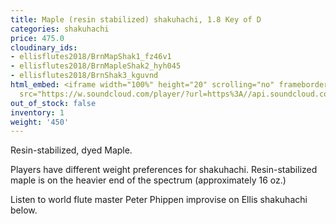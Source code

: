 ```yaml
---
title: Maple (resin stabilized) shakuhachi, 1.8 Key of D
categories: shakuhachi
price: 475.0
cloudinary_ids:
- ellisflutes2018/BrnMapShak1_fz46v1
- ellisflutes2018/BrnMapleShak2_hyh045
- ellisflutes2018/BrnShak3_kguvnd
html_embed: <iframe width="100%" height="20" scrolling="no" frameborder="no" allow="autoplay"
  src="https://w.soundcloud.com/player/?url=https%3A//api.soundcloud.com/tracks/192693525&color=%23ff5500&inverse=false&auto_play=false&show_user=true"></iframe>
out_of_stock: false
inventory: 1
weight: '450'
---
```


Resin-stabilized, dyed Maple.

Players have different weight preferences for shakuhachi. Resin-stabilized maple is on the heavier end of the spectrum (approximately 16 oz.)

Listen to world flute master Peter Phippen improvise on Ellis shakuhachi below.
